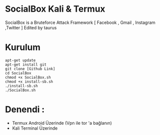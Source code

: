 # SocialBox Kali & Termux
SocialBox is a Bruteforce Attack Framework [ Facebook , Gmail , Instagram ,Twitter ] Edited by taurus
# Kurulum
```
apt-get update
apt-get install git
git clone [Github Link]
cd SocialBox
chmod +x SocialBox.sh
chmod +x install-sb.sh
./install-sb.sh
./SocialBox.sh
```
# Denendi :
* Termux Android Üzerinde (Vpn ile tor 'a  bağlanın)
* Kali Terminal Üzerinde
